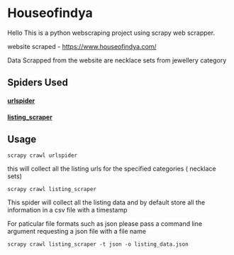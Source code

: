 # Houseofindya

Hello This is a python webscraping project using scrapy web scrapper.

website scraped - https://www.houseofindya.com/ 

Data Scrapped from the website are necklace sets from jewellery category 

## Spiders Used
#### [urlspider](https://github.com/sohamchoudhury18/Houseofindya/blob/master/houseofindya/houseofindya/spiders/urlspider.py)
#### [listing_scraper](https://github.com/sohamchoudhury18/Houseofindya/blob/master/houseofindya/houseofindya/spiders/listing_loader.py)

## Usage 
    scrapy crawl urlspider
this will collect all the listing urls for the specified categories ( necklace sets)

    scrapy crawl listing_scraper 
This spider will collect all the listing data and by default store all the information in a csv file with a timestamp 

For paticular file formats such as json please pass a command line argument requesting a json file with a file name

    scrapy crawl listing_scraper -t json -o listing_data.json
